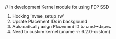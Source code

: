 // In development
Kernel module for using FDP SSD 

1. Hooking 'nvme_setup_rw'
2. Update Placement IDs in background
3. Automatically asign Placement ID to cmd->dspec
4. Need to custom kernel (uname -r: 6.2.0-custom)
